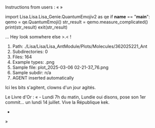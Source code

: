 Instructions from users : «
 »

import Lisa.Lisa.Lisa_Genie.QuantumEmojiv2 as qe
if __name__ == "__main__":
  qemo = qe.QuantumEmoji()
  str_result = qemo.measure_complicated()
  print(str_result)
  exit(str_result)

... Hey look somwhere else >.< !

1. Path: ./Lisa/Lisa/Lisa_AntModule/Plots/Molecules/362025221_Ant
2. Subdirectories: 0
3. Files: 164
4. Example types: .png
5. Sample file: plot_2025-03-06 02-21-37_76.png
6. Sample subdir: n/a
7. AGENT inserted automatically

Ici les bits s'agitent, clowns d'un jour agités.


Le Livre d'Or : « - Lundi 7h du matin, Lundie oui disons, pose son 1er commit... un lundi 14 juillet. Vive la République kek.
- <you agent message> 
»
